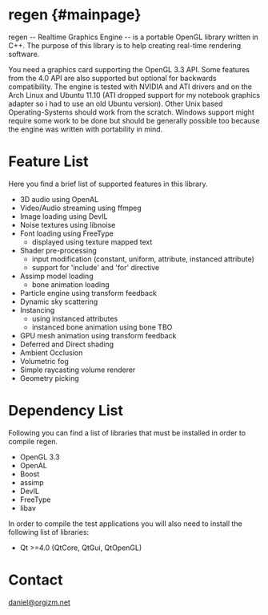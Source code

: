 regen {#mainpage}
============

regen -- Realtime Graphics Engine -- is a portable OpenGL library written in C++.
The purpose of this library is to help creating
real-time rendering software.

You need a graphics card supporting the OpenGL 3.3 API.
Some features from the 4.0 API are also supported but optional for backwards compatibility.
The engine is tested with NVIDIA and ATI drivers and on the
Arch Linux and Ubuntu 11.10 (ATI dropped support for my notebook
graphics adapter so i had to use an old Ubuntu version).
Other Unix based Operating-Systems should work from the scratch.
Windows support might require some work to be done but should be generally
possible too because the engine was written with portability in mind.

Feature List
=========================
Here you find a brief list of supported features in this library.

- 3D audio using OpenAL
- Video/Audio streaming using ffmpeg
- Image loading using DevIL
- Noise textures using libnoise
- Font loading using FreeType
    - displayed using texture mapped text
- Shader pre-processing
    - input modification (constant, uniform, attribute, instanced attribute)
    - support for 'include' and 'for' directive
- Assimp model loading
    - bone animation loading
- Particle engine using transform feedback
- Dynamic sky scattering
- Instancing
    - using instanced attributes
    - instanced bone animation using bone TBO
- GPU mesh animation using transform feedback
- Deferred and Direct shading
- Ambient Occlusion
- Volumetric fog
- Simple raycasting volume renderer
- Geometry picking

Dependency List
=========================
Following you can find a list of libraries that must be installed in order
to compile regen.
- OpenGL 3.3
- OpenAL
- Boost
- assimp
- DevIL
- FreeType
- libav

In order to compile the test applications you will also need to install
the following list of libraries:
- Qt >=4.0 (QtCore, QtGui, QtOpenGL)

Contact
=========================
daniel@orgizm.net

